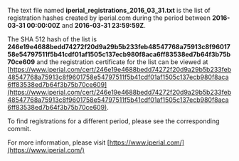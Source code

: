 The text file named **iperial_registrations_2016_03_31.txt** is the list of registration hashes created by iperial.com during the period between **2016-03-31 00:00:00Z** and **2016-03-31 23:59:59Z**.

The SHA 512 hash of the list is **246e19e4688bedd74272f20d9a29b5b233feb48547768a75913c8f9601758e54797511f5b41cdf01af1505c137ecb980f8aca6ff83538ed7b64f3b75b70ce609** and the registration certificate for the list can be viewed at [https://www.iperial.com/cert/246e19e4688bedd74272f20d9a29b5b233feb48547768a75913c8f9601758e54797511f5b41cdf01af1505c137ecb980f8aca6ff83538ed7b64f3b75b70ce609](https://www.iperial.com/cert/246e19e4688bedd74272f20d9a29b5b233feb48547768a75913c8f9601758e54797511f5b41cdf01af1505c137ecb980f8aca6ff83538ed7b64f3b75b70ce609).

To find registrations for a different period, please see the corresponding commit.

For more information, please visit [https://www.iperial.com/](https://www.iperial.com/)

